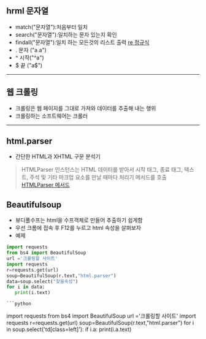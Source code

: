 ## hrml 문자열
- match("문자열"):처음부터 일치
- search("문자열"):일치하는 문자 있는지 확인
- findall("문자열"):일치 하는 모든것의 리스트 출력
[re 정규식](https://docs.python.org/ko/3/library/re.html)
- . 문자 ("a.a")
- ^ 시작("^a")
- $ 끝 ("a$")
--- 

## 웹 크롤링
- 크롤링은 웹 페이지를 그대로 가져와 데이터를 추출해 내는 행위
- 크롤링하는 소프트웨어는 크롤러

--- 
## html.parser
- 간단한 HTML과 XHTML 구문 분석기
> HTMLParser 인스턴스는 HTML 데이터를 받아서 시작 태그, 종료 태그, 텍스트, 주석 및 기타 마크업 요소를 만날 때마다 처리기 메서드를 호출
[HTMLParser 메서드](https://docs.python.org/ko/3/library/html.parser.html?highlight=html#module-html.parser)

## Beautifulsoup 
- 뷰디풀수프는 html을 수프객체로 만들어 추출하기 쉽게함
- 우선 크롬에 접속 후 F12를 누르고 html 속성을 살펴보자
- 예제
 ```python
import requests
from bs4 import BeautifulSoup
url ='크롤링할 사이트'
import requests
r=requests.get(url)
soup=BeautifulSoup(r.text,"html.parser")
data=soup.select("찾을속성")
for i in data:
    print(i.text)
   ```

    ```python
import requests
from bs4 import BeautifulSoup
url ='크롤링할 사이트'
import requests
r=requests.get(url)
soup=BeautifulSoup(r.text,"html.parser")
for i in soup.select('td[class=left]'):
    if i.a:
        print(i.a.text)
   ```